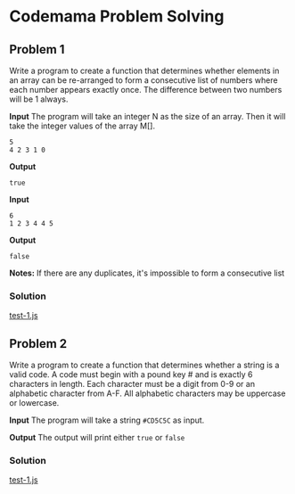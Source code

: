 # Codemama Problem Solving
## Problem 1
Write a program to create a function that determines whether elements in an array can be re-arranged to form a consecutive list of numbers where each number appears exactly once. The difference between two numbers will be 1 always.

<b>Input</b>
The program will take an integer N as the size of an array. Then it will take the integer values of the array M[].
```
5
4 2 3 1 0
```

<b>Output</b>
```
true
```

<b>Input</b>

```
6
1 2 3 4 4 5
```

<b>Output</b>
```
false
```

<b>Notes:</b>
If there are any duplicates, it's impossible to form a consecutive list

### Solution
<a href="/test-1.js">test-1.js</a>

## Problem 2
Write a program to create a function that determines whether a string is a valid code. A code must begin with a pound key # and is exactly 6 characters in length. Each character must be a digit from 0-9 or an alphabetic character from A-F. All alphabetic characters may be uppercase or lowercase.

<b>Input</b>
The program will take a string `#CD5C5C` as input.

<b>Output</b>
The output will print either `true` or `false`

### Solution
<a href="/test-2.js">test-1.js</a>

